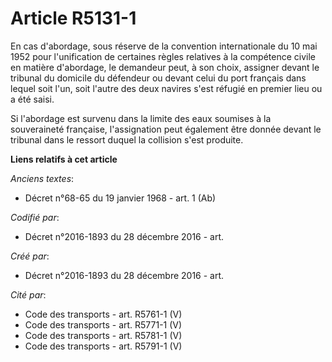 # Article R5131-1

En cas d'abordage, sous réserve de la convention internationale du 10 mai 1952 pour l'unification de certaines règles
relatives à la compétence civile en matière d'abordage, le demandeur peut, à son choix, assigner devant le tribunal du
domicile du défendeur ou devant celui du port français dans lequel soit l'un, soit l'autre des deux navires s'est réfugié en
premier lieu ou a été saisi.

Si l'abordage est survenu dans la limite des eaux soumises à la souveraineté française, l'assignation peut également être
donnée devant le tribunal dans le ressort duquel la collision s'est produite.

**Liens relatifs à cet article**

_Anciens textes_:

  - Décret n°68-65 du 19 janvier 1968 - art. 1 (Ab)

_Codifié par_:

  - Décret n°2016-1893 du 28 décembre 2016 - art.

_Créé par_:

  - Décret n°2016-1893 du 28 décembre 2016 - art.

_Cité par_:

  - Code des transports - art. R5761-1 (V)
  - Code des transports - art. R5771-1 (V)
  - Code des transports - art. R5781-1 (V)
  - Code des transports - art. R5791-1 (V)

